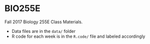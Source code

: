 # BIO255E

Fall 2017 Biology 255E Class Materials. 

* Data files are in the `data/` folder 
* R code for each week is in the `R.code/` file and labeled accordingly 
